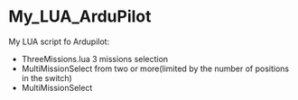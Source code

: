 # My_LUA_ArduPilot
My LUA script fo Ardupilot:
* ThreeMissions.lua 3 missions selection 
* MultiMissionSelect from two or more(limited by the number of positions in the switch)
* MultiMissionSelect
